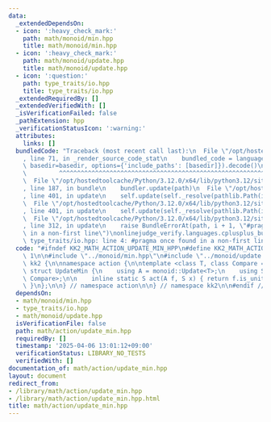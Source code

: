 ```yaml
---
data:
  _extendedDependsOn:
  - icon: ':heavy_check_mark:'
    path: math/monoid/min.hpp
    title: math/monoid/min.hpp
  - icon: ':heavy_check_mark:'
    path: math/monoid/update.hpp
    title: math/monoid/update.hpp
  - icon: ':question:'
    path: type_traits/io.hpp
    title: type_traits/io.hpp
  _extendedRequiredBy: []
  _extendedVerifiedWith: []
  _isVerificationFailed: false
  _pathExtension: hpp
  _verificationStatusIcon: ':warning:'
  attributes:
    links: []
  bundledCode: "Traceback (most recent call last):\n  File \"/opt/hostedtoolcache/Python/3.12.0/x64/lib/python3.12/site-packages/onlinejudge_verify/documentation/build.py\"\
    , line 71, in _render_source_code_stat\n    bundled_code = language.bundle(stat.path,\
    \ basedir=basedir, options={'include_paths': [basedir]}).decode()\n          \
    \         ^^^^^^^^^^^^^^^^^^^^^^^^^^^^^^^^^^^^^^^^^^^^^^^^^^^^^^^^^^^^^^^^^^^^^^^^^^^^^^^^^\n\
    \  File \"/opt/hostedtoolcache/Python/3.12.0/x64/lib/python3.12/site-packages/onlinejudge_verify/languages/cplusplus.py\"\
    , line 187, in bundle\n    bundler.update(path)\n  File \"/opt/hostedtoolcache/Python/3.12.0/x64/lib/python3.12/site-packages/onlinejudge_verify/languages/cplusplus_bundle.py\"\
    , line 401, in update\n    self.update(self._resolve(pathlib.Path(included), included_from=path))\n\
    \  File \"/opt/hostedtoolcache/Python/3.12.0/x64/lib/python3.12/site-packages/onlinejudge_verify/languages/cplusplus_bundle.py\"\
    , line 401, in update\n    self.update(self._resolve(pathlib.Path(included), included_from=path))\n\
    \  File \"/opt/hostedtoolcache/Python/3.12.0/x64/lib/python3.12/site-packages/onlinejudge_verify/languages/cplusplus_bundle.py\"\
    , line 312, in update\n    raise BundleErrorAt(path, i + 1, \"#pragma once found\
    \ in a non-first line\")\nonlinejudge_verify.languages.cplusplus_bundle.BundleErrorAt:\
    \ type_traits/io.hpp: line 4: #pragma once found in a non-first line\n"
  code: "#ifndef KK2_MATH_ACTION_UPDATE_MIN_HPP\n#define KK2_MATH_ACTION_UPDATE_MIN_HPP\
    \ 1\n\n#include \"../monoid/min.hpp\"\n#include \"../monoid/update.hpp\"\n\nnamespace\
    \ kk2 {\n\nnamespace action {\n\ntemplate <class T, class Compare = std::less<T>>\
    \ struct UpdateMin {\n    using A = monoid::Update<T>;\n    using S = monoid::Min<T,\
    \ Compare>;\n\n    inline static S act(A f, S x) { return f.is_unit ? x : S(f.a);\
    \ }\n};\n\n} // namespace action\n\n} // namespace kk2\n\n#endif // KK2_MATH_ACTION_UPDATE_MIN_HPP\n"
  dependsOn:
  - math/monoid/min.hpp
  - type_traits/io.hpp
  - math/monoid/update.hpp
  isVerificationFile: false
  path: math/action/update_min.hpp
  requiredBy: []
  timestamp: '2025-04-06 13:01:12+09:00'
  verificationStatus: LIBRARY_NO_TESTS
  verifiedWith: []
documentation_of: math/action/update_min.hpp
layout: document
redirect_from:
- /library/math/action/update_min.hpp
- /library/math/action/update_min.hpp.html
title: math/action/update_min.hpp
---
```

